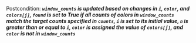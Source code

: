 Postcondition: ***`window_counts` is updated based on changes in `i`, `color`, and `colors[j]`, `found` is set to True if all counts of colors in `window_counts` match the target counts specified in `counts`, `i` is set to its initial value, `n` is greater than or equal to `i`, `color` is assigned the value of `colors[j]`, and `color` is not in `window_counts`***